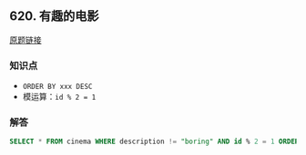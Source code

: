 ## 620. 有趣的电影

[原题链接](https://leetcode-cn.com/problems/not-boring-movies/)

### 知识点

- `ORDER BY xxx DESC`
- 模运算：`id % 2 = 1`

### 解答

```sql
SELECT * FROM cinema WHERE description != "boring" AND id % 2 = 1 ORDER BY rating DESC;
```
